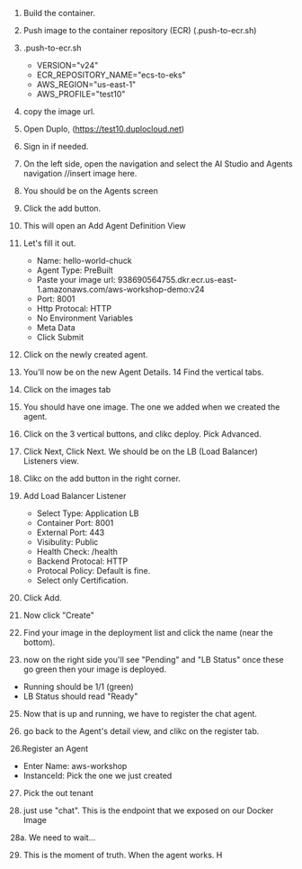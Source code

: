 
1. Build the container.
2. Push image to the container repository (ECR) (.push-to-ecr.sh)
3. .push-to-ecr.sh
    - VERSION="v24"
    - ECR_REPOSITORY_NAME="ecs-to-eks"
    - AWS_REGION="us-east-1"
    - AWS_PROFILE="test10"

4. copy the image url.
5. Open Duplo, (https://test10.duplocloud.net)
6. Sign in if needed.
7. On the left side, open the navigation and select the AI Studio and Agents navigation
//insert image here.
8. You should be on the Agents screen
9. Click the add button.
10. This will open an Add Agent Definition View
11. Let's fill it out.
    - Name: hello-world-chuck
    - Agent Type: PreBuilt
    - Paste your image url: 938690564755.dkr.ecr.us-east-1.amazonaws.com/aws-workshop-demo:v24
    - Port: 8001
    - Http Protocal: HTTP
    - No Environment Variables
    - Meta Data
    - Click Submit

12. Click on the newly created agent.
13. You'll now be on the new Agent Details.
14 Find the vertical tabs.
15. Click on the images tab
16. You should have one image. The one we added when we created the agent.
17. Click on the 3 vertical buttons, and clikc deploy. Pick Advanced.
18. Click Next, Click Next. We should be on the LB (Load Balancer) Listeners view.
19. Clikc on the add button in the right corner.
20. Add Load Balancer Listener 
    - Select Type: Application LB
    - Container Port: 8001
    - External Port: 443
    - Visibulity: Public
    - Health Check: /health
    - Backend Protocal: HTTP
    - Protocal Policy: Default is fine.
    - Select only Certification.

21. Click Add.
22. Now click "Create"
23. Find your image in the deployment list and click the name (near the bottom).
24. now on the right side you'll see "Pending" and "LB Status" once these go green then your image is deployed.
- Running should be 1/1 (green)
- LB Status should read "Ready"
25. Now that is up and running, we have to register the chat agent.

25. go back to the Agent's detail view, and clikc on the register tab.

26.Register an Agent
 - Enter Name: aws-workshop
 - InstanceId: Pick the one we just created

27. Pick the out tenant

28. just use "chat". This is the endpoint that we exposed on our Docker Image

28a. We need to wait...

29. This is the moment of truth. When the agent works.
H